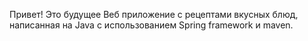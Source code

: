 Привет! Это будущее Веб приложение с рецептами вкусных блюд, написанная на Java с использованием Spring framework и maven.